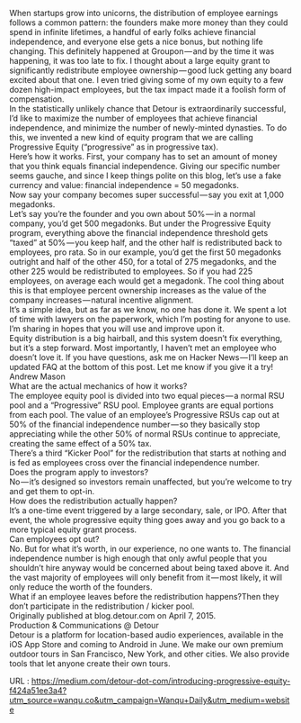   When startups grow into unicorns, the distribution of employee earnings follows a common pattern: the founders make more money than they could spend in infinite lifetimes, a handful of early folks achieve financial independence, and everyone else gets a nice bonus, but nothing life changing. This definitely happened at Groupon — and by the time it was happening, it was too late to fix. I thought about a large equity grant to significantly redistribute employee ownership — good luck getting any board excited about that one. I even tried giving some of my own equity to a few dozen high-impact employees, but the tax impact made it a foolish form of compensation.  
    In the statistically unlikely chance that Detour is extraordinarily successful, I’d like to maximize the number of employees that achieve financial independence, and minimize the number of newly-minted dynasties. To do this, we invented a new kind of equity program that we are calling Progressive Equity (“progressive” as in progressive tax).  
    Here’s how it works. First, your company has to set an amount of money that you think equals financial independence. Giving our specific number seems gauche, and since I keep things polite on this blog, let’s use a fake currency and value: financial independence = 50 megadonks.  
    Now say your company becomes super successful — say you exit at 1,000 megadonks.  
    Let’s say you’re the founder and you own about 50% — in a normal company, you’d get 500 megadonks. But under the Progressive Equity program, everything above the financial independence threshold gets “taxed” at 50% — you keep half, and the other half is redistributed back to employees, pro rata. So in our example, you’d get the first 50 megadonks outright and half of the other 450, for a total of 275 megadonks, and the other 225 would be redistributed to employees. So if you had 225 employees, on average each would get a megadonk. The cool thing about this is that employee percent ownership increases as the value of the company increases — natural incentive alignment.  
    It’s a simple idea, but as far as we know, no one has done it. We spent a lot of time with lawyers on the paperwork, which I’m posting for anyone to use. I’m sharing in hopes that you will use and improve upon it.  
    Equity distribution is a big hairball, and this system doesn’t fix everything, but it’s a step forward. Most importantly, I haven’t met an employee who doesn’t love it. If you have questions, ask me on Hacker News — I’ll keep an updated FAQ at the bottom of this post. Let me know if you give it a try!  
    Andrew Mason  
    What are the actual mechanics of how it works?  
    The employee equity pool is divided into two equal pieces — a normal RSU pool and a “Progressive” RSU pool. Employee grants are equal portions from each pool. The value of an employee’s Progressive RSUs cap out at 50% of the financial independence number — so they basically stop appreciating while the other 50% of normal RSUs continue to appreciate, creating the same effect of a 50% tax.  
    There’s a third “Kicker Pool” for the redistribution that starts at nothing and is fed as employees cross over the financial independence number.  
    Does the program apply to investors?  
    No — it’s designed so investors remain unaffected, but you’re welcome to try and get them to opt-in.  
    How does the redistribution actually happen?  
    It’s a one-time event triggered by a large secondary, sale, or IPO. After that event, the whole progressive equity thing goes away and you go back to a more typical equity grant process.  
    Can employees opt out?  
    No. But for what it’s worth, in our experience, no one wants to. The financial independence number is high enough that only awful people that you shouldn’t hire anyway would be concerned about being taxed above it. And the vast majority of employees will only benefit from it — most likely, it will only reduce the worth of the founders.  
    What if an employee leaves before the redistribution happens?Then they don’t participate in the redistribution / kicker pool.  
    Originally published at blog.detour.com on April 7, 2015.  
    Production & Communications @ Detour  
    Detour is a platform for location-based audio experiences, available in the iOS App Store and coming to Android in June. We make our own premium outdoor tours in San Francisco, New York, and other cities. We also provide tools that let anyone create their own tours.  
    
  URL : https://medium.com/detour-dot-com/introducing-progressive-equity-f424a51ee3a4?utm_source=wanqu.co&utm_campaign=Wanqu+Daily&utm_medium=website